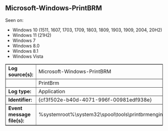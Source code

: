 ## Microsoft-Windows-PrintBRM

Seen on:
* Windows 10 (1511, 1607, 1703, 1709, 1803, 1809, 1903, 1909, 2004, 20H2)
* Windows 11 (21H2)
* Windows 7
* Windows 8.0
* Windows 8.1
* Windows Vista

<table border="1" class="docutils">
  <tbody>
    <tr>
      <td><b>Log source(s):</b></td>
      <td>Microsoft-Windows-PrintBRM</td>
    </tr>
    <tr>
      <td>&nbsp;</td>
      <td>PrintBrm</td>
    </tr>
    <tr>
      <td><b>Log type:</b></td>
      <td>Application</td>
    </tr>
    <tr>
      <td><b>Identifier:</b></td>
      <td>{cf3f502e-b40d-4071-996f-00981edf938e}</td>
    </tr>
    <tr>
      <td><b>Event message file(s):</b></td>
      <td>%systemroot%\system32\spool\tools\printbrmengine.exe</td>
    </tr>
  </tbody>
</table>

&nbsp;

